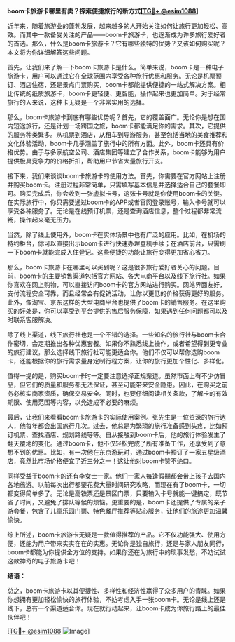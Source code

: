 **boom卡旅游卡哪里有卖？探索便捷旅行的新方式[[TG💪+ @esim1088](https://t.me/s/esim1088)]**

近年来，随着旅游业的蓬勃发展，越来越多的人开始关注如何让旅行更加轻松、高效。而其中一款备受关注的产品——boom卡旅游卡，也逐渐成为许多旅行爱好者的首选。那么，什么是boom卡旅游卡？它有哪些独特的优势？又该如何购买呢？本文将为你详细解答这些问题。

首先，让我们来了解一下boom卡旅游卡是什么。简单来说，boom卡是一种电子旅游卡，用户可以通过它在全球范围内享受各种旅行优惠和服务。无论是机票预订、酒店住宿，还是景点门票购买，boom卡都能提供便捷的一站式解决方案。相比传统的纸质旅游卡，boom卡更轻便、更智能，操作起来也更加简单。对于经常旅行的人来说，这种卡无疑是一个非常实用的选择。

那么，boom卡旅游卡到底有哪些优势呢？首先，它的覆盖面广。无论你是想在国内短途旅行，还是计划一场跨国之旅，boom卡都能满足你的需求。其次，它提供的服务种类繁多。从机票到酒店，从租车到导游服务，甚至包括当地的美食推荐和文化体验活动，boom卡几乎涵盖了旅行中的所有方面。此外，boom卡还具有价格优势。由于与多家航空公司、酒店集团等建立了合作关系，boom卡能够为用户提供极具竞争力的价格折扣，帮助用户节省大量旅行开支。

接下来，我们来谈谈boom卡旅游卡的使用方法。首先，你需要在官方网站上注册并购买boom卡。注册过程非常简单，只需填写基本信息并选择适合自己的套餐即可。购买完成后，你会收到一张虚拟卡号，这张卡号就是你使用boom卡的关键。在实际旅行中，你只需要通过boom卡的APP或者官网登录账号，输入卡号就可以享受各种服务了。无论是在线预订机票，还是查询酒店信息，整个过程都非常流畅，操作起来毫无压力。

当然，除了线上使用外，boom卡在实体场景中也有广泛的应用。比如，在机场的特约柜台，你可以直接出示boom卡进行快速办理登机手续；在酒店前台，只需刷一下boom卡就能完成入住登记。这些便捷的功能让旅行变得更加省心省力。

那么，boom卡旅游卡在哪里可以买到呢？这是很多旅行爱好者关心的问题。目前，boom卡的主要销售渠道包括官方网站、各大电商平台以及线下旅行社。如果你喜欢在网上购物，可以直接访问boom卡的官方网站进行购买。网站界面友好，支付流程安全可靠，而且经常会有促销活动，让你以更低的价格获得更好的服务。此外，像淘宝、京东这样的大型电商平台也提供了boom卡的销售服务。在这里购买的好处是，你可以享受到平台提供的售后服务保障，如果遇到任何问题都可以及时联系客服解决。

除了线上渠道，线下旅行社也是一个不错的选择。一些知名的旅行社与boom卡合作密切，会定期推出各种优惠套餐。如果你不熟悉线上操作，或者希望得到更专业的旅行建议，那么选择线下旅行社可能更适合你。他们不仅可以帮你选购boom卡，还能根据你的旅行需求量身定制行程方案，让你的旅行更加个性化、多样化。

值得一提的是，购买boom卡时一定要注意选择正规渠道。虽然市面上有不少仿冒品，但它们的质量和服务都无法保证，甚至可能带来安全隐患。因此，在购买之前务必核实商家资质，确保交易安全。同时，也要仔细阅读相关条款，了解卡的有效期限、使用范围等内容，以免造成不必要的麻烦。

最后，让我们来看看boom卡旅游卡的实际使用案例。张先生是一位资深的旅行达人，他每年都会出国旅行几次。过去，他总是为繁琐的旅行准备感到头疼，比如预订机票、查找酒店、规划路线等等。自从接触到boom卡后，他的旅行体验发生了翻天覆地的变化。通过boom卡，他不仅轻松完成了所有准备工作，还享受到了意想不到的优惠。比如，有一次他在东京游玩时，通过boom卡预订了一家五星级酒店，竟然比市场价格便宜了近三分之一！这让他对boom卡赞不绝口。

同样受益于boom卡的还有李女士一家。他们一家人每逢假期都会带上孩子去国内各地旅游。以前每次出行都要花费大量时间研究攻略，而现在有了boom卡，一切都变得简单多了。无论是高铁票还是景区门票，只要输入卡号就能一键搞定，既节省了时间，又避免了排队等候的烦恼。更重要的是，boom卡还提供了专属的亲子游套餐，包含了儿童乐园门票、特色餐厅推荐等贴心服务，让他们的旅途更加温馨愉快。

综上所述，boom卡旅游卡无疑是一款值得推荐的产品。它不仅功能强大、使用方便，还能为用户带来实实在在的实惠。无论你是独自旅行，还是与家人朋友同行，boom卡都能为你提供全方位的支持。如果你还在为旅行中的琐事发愁，不妨试试这款神奇的电子旅游卡吧！

**结语：**

总之，boom卡旅游卡以其便捷性、多样性和经济性赢得了众多用户的青睐。如果你想拥有更加轻松愉快的旅行体验，不妨考虑入手一张boom卡。无论是线上还是线下，总有一个渠道适合你。现在就行动起来，让boom卡成为你旅行路上的最佳伙伴吧！

[[TG💪+ @esim1088](https://t.me/s/esim1088) ![Image](https://i.postimg.cc/4NQfJmqS/Snipaste-2025-05-13-00-14-12.png)]